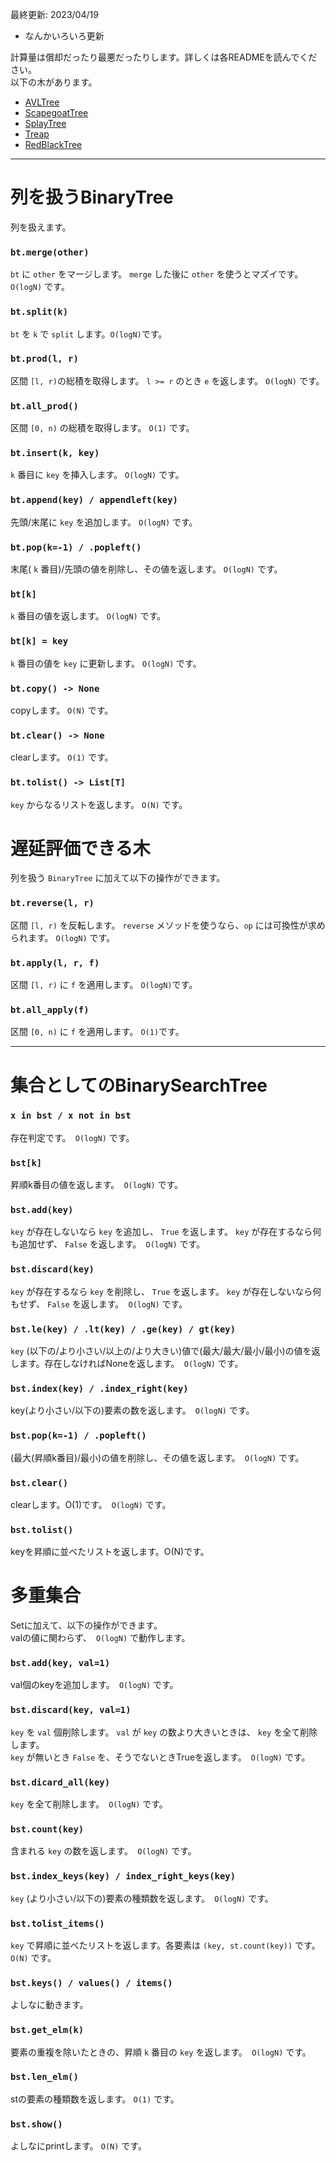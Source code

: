 最終更新: 2023/04/19  
- なんかいろいろ更新

計算量は償却だったり最悪だったりします。詳しくは各READMEを読んでください。  
以下の木があります。  
- [AVLTree](https://github.com/titanium-22/Library_py/tree/main/DataStructures/BBST/AVLTree)
- [ScapegoatTree](https://github.com/titanium-22/Library_py/tree/main/DataStructures/BBST/ScapegoatTree)
- [SplayTree](https://github.com/titanium-22/Library_py/tree/main/DataStructures/BBST/SplayTree)
- [Treap](https://github.com/titanium-22/Library_py/tree/main/DataStructures/BBST/Treap)
- [RedBlackTree](https://github.com/titanium-22/Library_py/tree/main/DataStructures/BBST/RedBlackTree)

_____
# 列を扱うBinaryTree #

列を扱えます。

### ```bt.merge(other)```
`bt` に `other` をマージします。 `merge` した後に `other` を使うとマズイです。 `O(logN)` です。

### ```bt.split(k)```
`bt` を `k` で `split` します。`O(logN)`です。

### ```bt.prod(l, r)```
区間 `[l, r)`の総積を取得します。 `l >= r` のとき `e` を返します。 `O(logN)` です。

### ```bt.all_prod()```
区間 `[0, n)` の総積を取得します。 `O(1)` です。

### ```bt.insert(k, key)```
`k` 番目に `key` を挿入します。 `O(logN)` です。

### ```bt.append(key) / appendleft(key)```
先頭/末尾に `key` を追加します。 `O(logN)` です。

### ```bt.pop(k=-1) / .popleft()```
末尾( `k` 番目)/先頭の値を削除し、その値を返します。 `O(logN)` です。

### ```bt[k]```
`k` 番目の値を返します。 `O(logN)` です。

### ```bt[k] = key```
`k` 番目の値を `key` に更新します。 `O(logN)` です。

### ```bt.copy() -> None```
copyします。 `O(N)` です。

### ```bt.clear() -> None```
clearします。 `O(1)` です。

### ```bt.tolist() -> List[T]```
`key` からなるリストを返します。 `O(N)` です。

# 遅延評価できる木
列を扱う `BinaryTree` に加えて以下の操作ができます。

### ```bt.reverse(l, r)```
区間 `[l, r)` を反転します。 `reverse` メソッドを使うなら、`op` には可換性が求められます。 `O(logN)` です。

### ```bt.apply(l, r, f)```
区間 `[l, r)` に `f` を適用します。 `O(logN)`です。

### ```bt.all_apply(f)```
区間 `[0, n)` に `f` を適用します。 `O(1)`です。

_____
# 集合としてのBinarySearchTree

### ```x in bst / x not in bst```
存在判定です。` O(logN)` です。

### ```bst[k]```
昇順k番目の値を返します。` O(logN)` です。

### ```bst.add(key)```
`key` が存在しないなら `key` を追加し、 `True` を返します。 `key` が存在するなら何も追加せず、 `False` を返します。` O(logN)` です。

### ```bst.discard(key)```
`key` が存在するなら `key` を削除し、 `True` を返します。 `key` が存在しないなら何もせず、 `False` を返します。` O(logN)` です。

### ```bst.le(key) / .lt(key) / .ge(key) / gt(key)```
`key` (以下の/より小さい/以上の/より大きい)値で(最大/最大/最小/最小)の値を返します。存在しなければNoneを返します。` O(logN)` です。

### ```bst.index(key) / .index_right(key)```
key(より小さい/以下の)要素の数を返します。` O(logN)` です。

### ```bst.pop(k=-1) / .popleft()```
(最大(昇順k番目)/最小)の値を削除し、その値を返します。` O(logN)` です。

### ```bst.clear()```
clearします。O(1)です。` O(logN)` です。

### ```bst.tolist()```
keyを昇順に並べたリストを返します。O(N)です。

# 多重集合

Setに加えて、以下の操作ができます。  
valの値に関わらず、` O(logN)` で動作します。

### ```bst.add(key, val=1)```
val個のkeyを追加します。` O(logN)` です。

### ```bst.discard(key, val=1)```
`key` を `val` 個削除します。 `val` が `key` の数より大きいときは、 `key` を全て削除します。  
`key` が無いとき `False` を、そうでないときTrueを返します。` O(logN)` です。

### ```bst.dicard_all(key)```
`key` を全て削除します。` O(logN)` です。

### ```bst.count(key)```
含まれる `key` の数を返します。` O(logN)` です。

### ```bst.index_keys(key) / index_right_keys(key)```
`key` (より小さい/以下の)要素の種類数を返します。` O(logN)` です。

### ```bst.tolist_items()```
`key` で昇順に並べたリストを返します。各要素は `(key, st.count(key))` です。 `O(N)` です。

### ```bst.keys() / values() / items()```
よしなに動きます。

### ```bst.get_elm(k)```
要素の重複を除いたときの、昇順 `k` 番目の `key` を返します。` O(logN)` です。

### ```bst.len_elm()```
stの要素の種類数を返します。 `O(1)` です。

### ```bst.show()```
よしなにprintします。 `O(N)` です。
